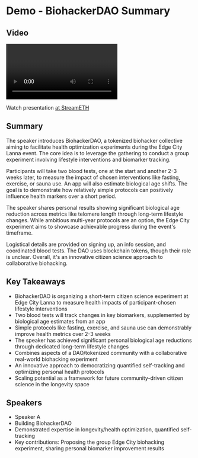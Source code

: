 # Demo - BiohackerDAO Summary

## Video
<video id="video" controls></video>
<script src="https://vod-cdn.lp-playback.studio/raw/jxf4iblf6wlsyor6526t4tcmtmqa/catalyst-vod-com/hls/c276cuatjwksqmy9/index.m3u8"></script>
<script>
  var video = document.getElementById('video');
  var videoSrc = 'https://vod-cdn.lp-playback.studio/raw/jxf4iblf6wlsyor6526t4tcmtmqa/catalyst-vod-com/hls/c276cuatjwksqmy9/index.m3u8';
  if (Hls.isSupported()) {
    var hls = new Hls();
    hls.loadSource(videoSrc);
    hls.attachMedia(video);
  }
  else if (video.canPlayType('application/vnd.apple.mpegurl')) {
    video.src = videoSrc;
  }
</script>

Watch presentation [at StreamETH](https://streameth.org/edge_city/watch?session=670ca1142f3849fecfba220c)

## Summary
The speaker introduces BiohackerDAO, a tokenized biohacker collective aiming to facilitate health optimization experiments during the Edge City Lanna event. The core idea is to leverage the gathering to conduct a group experiment involving lifestyle interventions and biomarker tracking.

Participants will take two blood tests, one at the start and another 2-3 weeks later, to measure the impact of chosen interventions like fasting, exercise, or sauna use. An app will also estimate biological age shifts. The goal is to demonstrate how relatively simple protocols can positively influence health markers over a short period.

The speaker shares personal results showing significant biological age reduction across metrics like telomere length through long-term lifestyle changes. While ambitious multi-year protocols are an option, the Edge City experiment aims to showcase achievable progress during the event's timeframe.

Logistical details are provided on signing up, an info session, and coordinated blood tests. The DAO uses blockchain tokens, though their role is unclear. Overall, it's an innovative citizen science approach to collaborative biohacking.

## Key Takeaways
- BiohackerDAO is organizing a short-term citizen science experiment at Edge City Lanna to measure health impacts of participant-chosen lifestyle interventions
- Two blood tests will track changes in key biomarkers, supplemented by biological age estimates from an app
- Simple protocols like fasting, exercise, and sauna use can demonstrably improve health metrics over 2-3 weeks
- The speaker has achieved significant personal biological age reductions through dedicated long-term lifestyle changes
- Combines aspects of a DAO/tokenized community with a collaborative real-world biohacking experiment
- An innovative approach to democratizing quantified self-tracking and optimizing personal health protocols
- Scaling potential as a framework for future community-driven citizen science in the longevity space

## Speakers
- Speaker A
- Building BiohackerDAO
- Demonstrated expertise in longevity/health optimization, quantified self-tracking
- Key contributions: Proposing the group Edge City biohacking experiment, sharing personal biomarker improvement results

